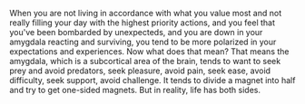  When you are not living in accordance with what you value most and not really filling your day with the highest priority actions, and you feel that you've been bombarded by unexpecteds, and you are down in your amygdala reacting and surviving, you tend to be more polarized in your expectations and experiences. Now what does that mean? That means the amygdala, which is a subcortical area of the brain, tends to want to seek prey and avoid predators, seek pleasure, avoid pain, seek ease, avoid difficulty, seek support, avoid challenge. It tends to divide a magnet into half and try to get one-sided magnets. But in reality, life has both sides.